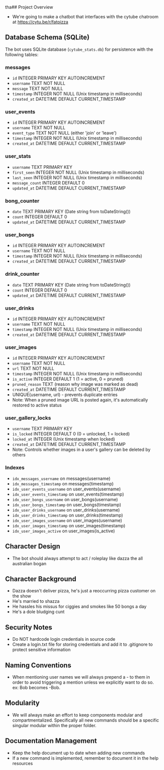 tha## Project Overview
- We're going to make a chatbot that interfaces with the cytube chatroom at https://cytu.be/r/fatpizza

## Database Schema (SQLite)
The bot uses SQLite database (`cytube_stats.db`) for persistence with the following tables:

### messages
- `id` INTEGER PRIMARY KEY AUTOINCREMENT
- `username` TEXT NOT NULL
- `message` TEXT NOT NULL
- `timestamp` INTEGER NOT NULL (Unix timestamp in milliseconds)
- `created_at` DATETIME DEFAULT CURRENT_TIMESTAMP

### user_events
- `id` INTEGER PRIMARY KEY AUTOINCREMENT
- `username` TEXT NOT NULL
- `event_type` TEXT NOT NULL (either 'join' or 'leave')
- `timestamp` INTEGER NOT NULL (Unix timestamp in milliseconds)
- `created_at` DATETIME DEFAULT CURRENT_TIMESTAMP

### user_stats
- `username` TEXT PRIMARY KEY
- `first_seen` INTEGER NOT NULL (Unix timestamp in milliseconds)
- `last_seen` INTEGER NOT NULL (Unix timestamp in milliseconds)
- `message_count` INTEGER DEFAULT 0
- `updated_at` DATETIME DEFAULT CURRENT_TIMESTAMP

### bong_counter
- `date` TEXT PRIMARY KEY (Date string from toDateString())
- `count` INTEGER DEFAULT 0
- `updated_at` DATETIME DEFAULT CURRENT_TIMESTAMP

### user_bongs
- `id` INTEGER PRIMARY KEY AUTOINCREMENT
- `username` TEXT NOT NULL
- `timestamp` INTEGER NOT NULL (Unix timestamp in milliseconds)
- `created_at` DATETIME DEFAULT CURRENT_TIMESTAMP

### drink_counter
- `date` TEXT PRIMARY KEY (Date string from toDateString())
- `count` INTEGER DEFAULT 0
- `updated_at` DATETIME DEFAULT CURRENT_TIMESTAMP

### user_drinks
- `id` INTEGER PRIMARY KEY AUTOINCREMENT
- `username` TEXT NOT NULL
- `timestamp` INTEGER NOT NULL (Unix timestamp in milliseconds)
- `created_at` DATETIME DEFAULT CURRENT_TIMESTAMP

### user_images
- `id` INTEGER PRIMARY KEY AUTOINCREMENT
- `username` TEXT NOT NULL
- `url` TEXT NOT NULL
- `timestamp` INTEGER NOT NULL (Unix timestamp in milliseconds)
- `is_active` INTEGER DEFAULT 1 (1 = active, 0 = pruned)
- `pruned_reason` TEXT (reason why image was marked as dead)
- `created_at` DATETIME DEFAULT CURRENT_TIMESTAMP
- UNIQUE(username, url) - prevents duplicate entries
- Note: When a pruned image URL is posted again, it's automatically restored to active status

### user_gallery_locks
- `username` TEXT PRIMARY KEY
- `is_locked` INTEGER DEFAULT 0 (0 = unlocked, 1 = locked)
- `locked_at` INTEGER (Unix timestamp when locked)
- `created_at` DATETIME DEFAULT CURRENT_TIMESTAMP
- Note: Controls whether images in a user's gallery can be deleted by others

### Indexes
- `idx_messages_username` on messages(username)
- `idx_messages_timestamp` on messages(timestamp)
- `idx_user_events_username` on user_events(username)
- `idx_user_events_timestamp` on user_events(timestamp)
- `idx_user_bongs_username` on user_bongs(username)
- `idx_user_bongs_timestamp` on user_bongs(timestamp)
- `idx_user_drinks_username` on user_drinks(username)
- `idx_user_drinks_timestamp` on user_drinks(timestamp)
- `idx_user_images_username` on user_images(username)
- `idx_user_images_timestamp` on user_images(timestamp)
- `idx_user_images_active` on user_images(is_active)

## Character Design
- The bot should always attempt to act / roleplay like dazza the all australian bogan

## Character Background
- Dazza doesn't deliver pizza, he's just a reoccurring pizza customer on the show
- He's married to shazza
- He hassles his missus for ciggies and smokes like 50 bongs a day
- He's a dole bludging cunt

## Security Notes
- Do NOT hardcode login credentials in source code
- Create a login.txt file for storing credentials and add it to .gitignore to protect sensitive information

## Naming Conventions
- When mentioning user names we will always prepend a - to them in order to avoid triggering a mention unless we explicitly want to do so. ex: Bob becomes -Bob.

## Modularity
- We will always make an effort to keep components modular and compartmentalized. Specifically all new commands should be a specific singular modular within the proper folder.

## Documentation Management
- Keep the help document up to date when adding new commands
- If a new command is implemented, remember to document it in the help resources
